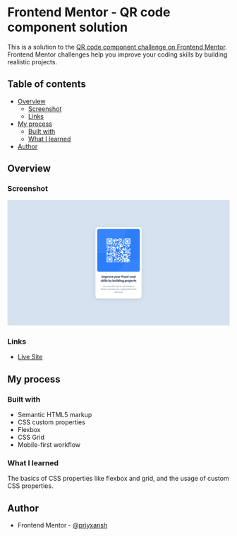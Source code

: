 # Frontend Mentor - QR code component solution

This is a solution to the [QR code component challenge on Frontend Mentor](https://www.frontendmentor.io/challenges/qr-code-component-iux_sIO_H). Frontend Mentor challenges help you improve your coding skills by building realistic projects.

## Table of contents

-   [Overview](#overview)
    -   [Screenshot](#screenshot)
    -   [Links](#links)
-   [My process](#my-process)
    -   [Built with](#built-with)
    -   [What I learned](#what-i-learned)
-   [Author](#author)

## Overview

### Screenshot

![](images/site-preview.png)

### Links

<!-- - [Solution](https://your-solution-url.com) -->

-   [Live Site](https://priyxansh.github.io/frontendmentor-qr-code-component/)

## My process

### Built with

-   Semantic HTML5 markup
-   CSS custom properties
-   Flexbox
-   CSS Grid
-   Mobile-first workflow

### What I learned

The basics of CSS properties like flexbox and grid, and the usage of custom CSS properties.

## Author

-   Frontend Mentor - [@priyxansh](https://www.frontendmentor.io/profile/priyxansh)
